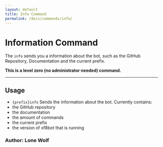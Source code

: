 ```yaml
---
layout: default
title: Info Command
permalink: /docs/commands/info/
---
```


# Information Command

The `info` sends you a information about the bot, such as the GitHub Repository, Documentation and the current prefix.

**This is a level zero (no administrator needed) command.**

---
## Usage
* `{prefix}info`
Sends the information about the bot. 
Currently contains: 
* the GitHub repository
* the documentation
* the amount of commands
* the current prefix
* the version of xf8bot that is running

### **Author: Lone Wolf**
